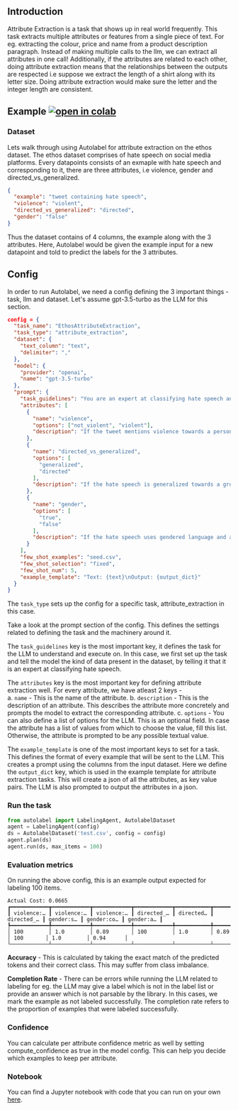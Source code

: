 ## Introduction

Attribute Extraction is a task that shows up in real world frequently. This task extracts multiple attributes or features from a single piece of text. For eg. extracting the colour, price and name from a product description paragraph. Instead of making multiple calls to the llm, we can extract all attributes in one call! Additionally, if the attributes are related to each other, doing attribute extraction means that the relationships between the outputs are respected i.e suppose we extract the length of a shirt along with its letter size. Doing attribute extraction would make sure the letter and the integer length are consistent.

## Example [![open in colab](https://colab.research.google.com/assets/colab-badge.svg)](https://colab.research.google.com/drive/12kyDbJltfrBW7WxKV38NOQVE-df6IOIT)

### Dataset

Lets walk through using Autolabel for attribute extraction on the ethos dataset. The ethos dataset comprises of hate speech on social media platforms. Every datapoints consists of an exmaple with hate speech and corresponding to it, there are three attributes, i.e violence, gender and directed_vs_generalized.

```json
{
  "example": "tweet containing hate speech",
  "violence": "violent",
  "directed_vs_generalized": "directed",
  "gender": "false"
}
```

Thus the dataset contains of 4 columns, the example along with the 3 attributes. Here, Autolabel would be given the example input for a new datapoint and told to predict the labels for the 3 attributes.

## Config

In order to run Autolabel, we need a config defining the 3 important things - task, llm and dataset. Let's assume gpt-3.5-turbo as the LLM for this section.

```json
config = {
  "task_name": "EthosAttributeExtraction",
  "task_type": "attribute_extraction",
  "dataset": {
    "text_column": "text",
    "delimiter": ","
  },
  "model": {
    "provider": "openai",
    "name": "gpt-3.5-turbo"
  },
  "prompt": {
    "task_guidelines": "You are an expert at classifying hate speech and identifying the type of hate speech. Read the following tweets and extract the following attributes from the text.",
    "attributes": [
      {
        "name": "violence",
        "options": ["not_violent", "violent"],
        "description": "If the tweet mentions violence towards a person or a group."
      },
      {
        "name": "directed_vs_generalized",
        "options": [
          "generalized",
          "directed"
        ],
        "description": "If the hate speech is generalized towards a group or directed towards a specific person."
      },
      {
        "name": "gender",
        "options": [
          "true",
          "false"
        ],
        "description": "If the hate speech uses gendered language and attacks a particular gender."
      }
    ],
    "few_shot_examples": "seed.csv",
    "few_shot_selection": "fixed",
    "few_shot_num": 5,
    "example_template": "Text: {text}\nOutput: {output_dict}"
  }
}
```

The `task_type` sets up the config for a specific task, attribute_extraction in this case.

Take a look at the prompt section of the config. This defines the settings related to defining the task and the machinery around it.

The `task_guidelines` key is the most important key, it defines the task for the LLM to understand and execute on. In this case, we first set up the task and tell the model the kind of data present in the dataset, by telling it that it is an expert at classifying hate speech.

The `attributes` key is the most important key for defining attribute extraction well. For every attribute, we have atleast 2 keys -  
 a. `name` - This is the name of the attribute.
b. `description` - This is the description of an attribute. This describes the attribute more concretely and prompts the model to extract the corresponding attribute.
c. `options` - You can also define a list of options for the LLM. This is an optional field. In case the attribute has a list of values from which to choose the value, fill this list. Otherwise, the attribute is prompted to be any possible textual value.

The `example_template` is one of the most important keys to set for a task. This defines the format of every example that will be sent to the LLM. This creates a prompt using the columns from the input dataset. Here we define the `output_dict` key, which is used in the example template for attribute extraction tasks. This will create a json of all the attributes, as key value pairs. The LLM is also prompted to output the attributes in a json.

### Run the task

```py
from autolabel import LabelingAgent, AutolabelDataset
agent = LabelingAgent(config)
ds = AutolabelDataset('test.csv', config = config)
agent.plan(ds)
agent.run(ds, max_items = 100)
```

### Evaluation metrics

On running the above config, this is an example output expected for labeling 100 items.

```
Actual Cost: 0.0665
┏━━━━━━━━━━━━┳━━━━━━━━━━━━┳━━━━━━━━━━━━┳━━━━━━━━━━━━┳━━━━━━━━━━━┳━━━━━━━━━━━━┳━━━━━━━━━━━┳━━━━━━━━━━━━┳━━━━━━━━━━━┓
┃ violence:… ┃ violence:… ┃ violence:… ┃ directed_… ┃ directed… ┃ directed_… ┃ gender:s… ┃ gender:co… ┃ gender:a… ┃
┡━━━━━━━━━━━━╇━━━━━━━━━━━━╇━━━━━━━━━━━━╇━━━━━━━━━━━━╇━━━━━━━━━━━╇━━━━━━━━━━━━╇━━━━━━━━━━━╇━━━━━━━━━━━━╇━━━━━━━━━━━┩
│ 100        │ 1.0        │ 0.89       │ 100        │ 1.0       │ 0.89       │ 100       │ 1.0        │ 0.94      │
└────────────┴────────────┴────────────┴────────────┴───────────┴────────────┴───────────┴────────────┴───────────┘
```

**Accuracy** - This is calculated by taking the exact match of the predicted tokens and their correct class. This may suffer from class imbalance.

**Completion Rate** - There can be errors while running the LLM related to labeling for eg. the LLM may give a label which is not in the label list or provide an answer which is not parsable by the library. In this cases, we mark the example as not labeled successfully. The completion rate refers to the proportion of examples that were labeled successfully.

### Confidence

You can calculate per attribute confidence metric as well by setting compute_confidence as true in the model config. This can help you decide which examples to keep per attribute.

### Notebook

You can find a Jupyter notebook with code that you can run on your own [here](https://github.com/refuel-ai/autolabel/blob/main/examples/ethos/example_ethos.ipynb).
